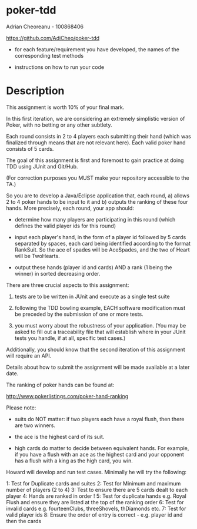 # poker-tdd

Adrian Cheoreanu - 100868406

https://github.com/AdiCheo/poker-tdd

- for each feature/requirement you have developed, the names of the corresponding test methods

- instructions on how to run your code


# Description
This assignment is worth 10% of your final mark.

In this first iteration, we are considering an extremely simplistic version of Poker, with no betting or any other subtlety. 

Each round consists in 2 to 4 players each submitting their hand (which was finalized through means that are not relevant here). Each valid poker hand consists of 5 cards. 

The goal of this assignment is first and foremost to gain practice at doing TDD using JUnit and Git/Hub. 

(For correction purposes you MUST make your repository accessible to the TA.)

So you are to develop a Java/Eclipse application that, each round, a) allows 2 to 4 poker hands to be input to it and b) outputs the ranking of these four hands. More precisely, each round, your app should:

- determine how many players are participating in this round (which defines the valid player ids for this round)

- input each player's hand, in the form of a player id followed by 5 cards separated by spaces, each card being identified according to the format RankSuit. So the ace of spades will be AceSpades, and the two of Heart will be TwoHearts. 

- output these hands (player id and cards) AND a rank (1 being the winner) in sorted decreasing order.

There are three crucial aspects to this assignment: 

1) tests are to be written in JUnit and execute as a single test suite

2) following the TDD bowling example, EACH software modification must be preceded by the submission of one or more tests. 

3) you must worry about the robustness of your application. (You may be asked to fill out a traceability file that will establish where in your JUnit tests you handle, if at all, specific test cases.)

Additionally, you should know that the second iteration of this assignment will require an API.

Details about how to submit the assignment will be made available at a later date. 

The ranking of poker hands can be found at: 

http://www.pokerlistings.com/poker-hand-ranking 



Please note: 

- suits do NOT matter: if two players each have a royal flush, then there are two winners. 

- the ace is the highest card of its suit.

- high cards do matter to decide between equivalent hands. For example, if you have a flush with an ace as the highest card and your opponent has a flush with a king as the high card, you win. 

Howard will develop and run test cases. Minimally he will try the following:

1: Test for Duplicate cards and suites
2: Test for Minimum and maximum number of players (2 to 4)
3: Test to ensure there are 5 cards dealt to each player
4: Hands are ranked in order !
5: Test for duplicate hands e.g. Royal Flush and ensure they are listed at the top of the ranking order
6: Test for invalid cards e.g. fourteenClubs, threeShovels, thDiamonds etc.
7: Test for valid player ids
8: Ensure the order of entry is correct - e.g. player id and then the cards
